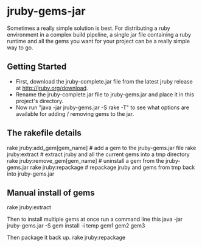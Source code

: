 # jruby-gems-jar

Sometimes a really simple solution is best. For distributing a ruby environment in a complex build pipeline,
a single jar file containing a ruby runtime and all the gems you want for your project 
can be a really simple way to go.

## Getting Started

- First, download the jruby-complete.jar file from the latest jruby release at http://jruby.org/download.
- Rename the jruby-complete.jar file to jruby-gems.jar and place it in this project's directory.
- Now run "java -jar jruby-gems.jar -S rake -T" to see what options are available for adding / removing gems to the jar.


## The rakefile details

rake jruby:add_gem[gem_name]     # add a gem to the jruby-gems.jar file
rake jruby:extract               # extract jruby and all the current gems into a tmp directory
rake jruby:remove_gem[gem_name]  # uninstall a gem from the jruby-gems.jar 
rake jruby:repackage             # repackage jruby and gems from tmp back into jruby-gems.jar 


## Manual install of gems

rake jruby:extract

Then to install multiple gems at once run a command line this
java -jar jruby-gems.jar -S gem install -i temp gem1 gem2 gem3

Then package it back up.
rake jruby:repackage

